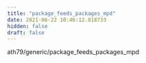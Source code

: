 ```yaml
---
title: "package_feeds_packages_mpd"
date: 2021-06-22 10:46:12.818733
hidden: false
draft: false
---
```


ath79/generic/package_feeds_packages_mpd

